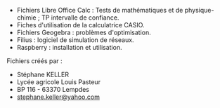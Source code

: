 - Fichiers Libre Office Calc :
        Tests de mathématiques et de physique-chimie ; TP intervalle de confiance.
- Fiches d'utilisation de la calculatrice CASIO.
- Fichiers Geogebra : problèmes d'optimisation.
- Filius : logiciel de simulation de réseaux.
- Raspberry : installation et utilisation.

Fichiers créés par :
- Stéphane KELLER
- Lycée agricole Louis Pasteur
- BP 116 - 63370 Lempdes
- stephane.keller@yahoo.com
